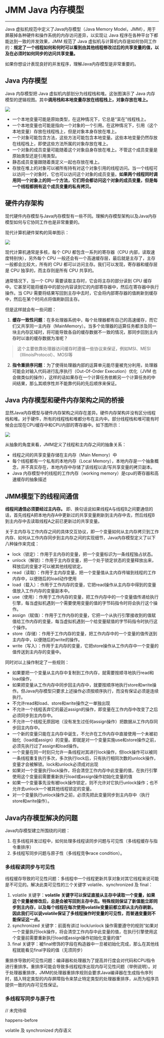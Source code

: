
# JMM Java 内存模型
---


Java 虚拟机规范中定义了Java内存模型（Java Memory Model，JMM），用于屏蔽掉各种硬件和操作系统的内存访问差异，以实现让 Java 程序在各种平台下都能达到一致的并发效果，JMM 规范了 Java 虚拟机与计算机内存是如何协同工作的：**规定了一个线程如何和何时可以看到由其他线程修改过后的共享变量的值，以及在必须时如何同步的访问共享变量。**

如果你想设计表现良好的并发程序，理解Java内存模型是非常重要的。

## Java 内存模型

Java 内存模型把 Java 虚拟机内部划分为线程栈和堆。这张图演示了 Java 内存模型的逻辑视图。其中**调用栈和本地变量存放在线程栈上，对象存放在堆上。**

![](https://jverson.oss-cn-beijing.aliyuncs.com/e3247e9d10431181b125c24427c92ab7.jpg)

- 一个本地变量可能是原始类型，在这种情况下，它总是“呆在”线程栈上。
- 一个本地变量也可能是指向一个对象的一个引用。在这种情况下，引用（这个本地变量）存放在线程栈上，但是对象本身存放在堆上。
- 一个对象可能包含方法，这些方法可能包含本地变量。这些本地变量仍然存放在线程栈上，即使这些方法所属的对象存放在堆上。
- 一个对象的成员变量可能随着这个对象自身存放在堆上。不管这个成员变量是原始类型还是引用类型。
- 静态成员变量跟随着类定义一起也存放在堆上。
- 存放在堆上的对象可以被所有持有对这个对象引用的线程访问。当一个线程可以访问一个对象时，它也可以访问这个对象的成员变量。**如果两个线程同时调用同一个对象上的同一个方法，它们将会都访问这个对象的成员变量，但是每一个线程都拥有这个成员变量的私有拷贝。**

## 硬件内存架构

现代硬件内存模型与Java内存模型有一些不同。理解内存模型架构以及Java内存模型如何与它协同工作也是非常重要的。

现代计算机硬件架构的简单图示：

![](https://jverson.oss-cn-beijing.aliyuncs.com/9a98dddf0bf2e9e8b416479d4ed7e0e7.jpg)

现代计算机通常是多核，每个 CPU 都包含一系列的寄存器（CPU 内部，读取速度特别快），另外每个 CPU 一般还会有一个高速缓存层，最后就是主存了，主存一般都会比较大，所有的 CPU 都可以访问主存。我们可以发现，寄存器和缓存层是 CPU 独享的，而主存则是所有 CPU 共享的。

通常情况下，当一个 CPU 需要读取主存时，它会将主存的部分读到 CPU 缓存中。它甚至可能将缓存中的部分内容读到它的内部寄存器中，然后在寄存器中执行操作。当 CPU 需要将结果写回到主存中去时，它会将内部寄存器的值刷新到缓存中，然后在某个时间点将值刷新回主存。

但是这样就会有一些问题：

1. **缓存一致性问题**：在多处理器系统中，每个处理器都有自己的高速缓存，而它们又共享同一主内存（MainMemory）。当多个处理器的运算任务都涉及同一块主内存区域时，将可能导致各自的缓存数据不一致的情况，那同步回到主内存时以谁的缓存数据为准呢？

> 这个主要依靠处理器访问缓存时遵循一些协议来保证，例如MSI、MESI（IllinoisProtocol）、MOSI等

2. **指令重排序问题**：为了使得处理器内部的运算单元能尽量被充分利用，处理器可能会对输入代码进行乱序执行（Out-Of-Order Execution）优化（JVM 也会做类似的操作），这样的话如果存在一个计算任务依赖另一个计算任务的中间结果，那么其顺序性并不能靠代码的先后顺序来保证。

> 

## Java 内存模型和硬件内存架构之间的桥接

显然Java内存模型与硬件内存架构之间存在差异。硬件内存架构并没有区分线程栈和堆。对于硬件，所有的线程栈和堆都分布在主内中。部分线程栈和堆可能有时候会出现在CPU缓存中和CPU内部的寄存器中。如下图所示：

![](https://jverson.oss-cn-beijing.aliyuncs.com/564d2156da0b8a7ff6c90e01c21b2729.jpg)

从抽象的角度来看，JMM定义了线程和主内存之间的抽象关系：

- 线程之间的共享变量存储在主内存（Main Memory）中
- 每个线程都有一个私有的本地内存（Local Memory），本地内存是一个抽象概念，并不真实存在，本地内存中存储了该线程以读/写共享变量的拷贝副本。
- Java 内存模型中的线程的工作内存（working memory）是cpu的寄存器和高速缓存的抽象描述

## JMM模型下的线程间通信

**线程间通信必须要经过主内存。** 即、换句话说如果线程A与线程B之间要通信的话，首先线程A把本地内存A中更新过的共享变量刷新到主内存中去，然后线程B到主内存中去读取线程A之前已更新过的共享变量。

关于主内存与工作内存之间的具体交互协议，即一个变量如何从主内存拷贝到工作内存、如何从工作内存同步到主内存之间的实现细节，Java内存模型定义了以下八种操作来完成：

- lock（锁定）：作用于主内存的变量，把一个变量标识为一条线程独占状态。
- unlock（解锁）：作用于主内存变量，把一个处于锁定状态的变量释放出来，释放后的变量才可以被其他线程锁定。
- read（读取）：作用于主内存变量，把一个变量值从主内存传输到线程的工作内存中，以便随后的load动作使用
- load（载入）：作用于工作内存的变量，它把read操作从主内存中得到的变量值放入工作内存的变量副本中。
- use（使用）：作用于工作内存的变量，把工作内存中的一个变量值传递给执行引擎，每当虚拟机遇到一个需要使用变量的值的字节码指令时将会执行这个操作。
- assign（赋值）：作用于工作内存的变量，它把一个从执行引擎接收到的值赋值给工作内存的变量，每当虚拟机遇到一个给变量赋值的字节码指令时执行这个操作。
- store（存储）：作用于工作内存的变量，把工作内存中的一个变量的值传送到主内存中，以便随后的write的操作。
- write（写入）：作用于主内存的变量，它把store操作从工作内存中一个变量的值传送到主内存的变量中。

同时对以上操作制定了一些规则：

- 如果要把一个变量从主内存中复制到工作内存，就需要按顺寻地执行read和load操作， 
- 如果把变量从工作内存中同步回主内存中，就要按顺序地执行store和write操作。但Java内存模型只要求上述操作必须按顺序执行，而没有保证必须是连续执行。
- 不允许read和load、store和write操作之一单独出现
- 不允许一个线程丢弃它的最近assign的操作，即变量在工作内存中改变了之后必须同步到主内存中。
- 不允许一个线程无原因地（没有发生过任何assign操作）把数据从工作内存同步回主内存中。
- 一个新的变量只能在主内存中诞生，不允许在工作内存中直接使用一个未被初始化（load或assign）的变量。即就是对一个变量实施use和store操作之前，必须先执行过了assign和load操作。
- 一个变量在同一时刻只允许一条线程对其进行lock操作，但lock操作可以被同一条线程重复执行多次，多次执行lock后，只有执行相同次数的unlock操作，变量才会被解锁。lock和unlock必须成对出现
- 如果对一个变量执行lock操作，将会清空工作内存中此变量的值，在执行引擎使用这个变量前需要重新执行load或assign操作初始化变量的值
- 如果一个变量事先没有被lock操作锁定，则不允许对它执行unlock操作；也不允许去unlock一个被其他线程锁定的变量。
- 对一个变量执行unlock操作之前，必须先把此变量同步到主内存中（执行store和write操作）。

## Java内存模型解决的问题

Java内存模型建立所围绕的问题：

1. 在多线程并发过程中，如何处理多线程读同步问题与可见性（多线程缓存与指令重排序）
2. 多线程写同步问题与原子性（多线程竞争race condition）。

### 多线程读同步与可见性

线程缓存导致的可见性问题：多线程中一个线程更新共享对象对其它线程来说可能是不可见的。解决此类可见性的三个关键字 volatile、synchronized 及 final：

1. volatile 关键字：**volatile 关键字可以保证直接从主存中读取一个变量，如果这个变量被修改后，总是会被写回到主存中去。特殊规则保证了新值能立即同步到主内存，以及每个线程在每次使用volatile变量前都立即从主内存刷新。因此我们可以说volatile保证了多线程操作时变量的可见性，而普通变量则不能保证这一点。**
2. synchronized 关键字：前面有讲过 lock/unlock 操作需要遵守的规则“如果对一个变量执行lock操作，将会清空工作内存中此变量的值，在执行引擎使用这个变量前需要重新执行load或assign操作初始化变量的值”
3. final 关键字：被final修饰的字段在构造器中一旦被初始化完成，那么在其他线程就能看见final字段的值（无须同步）


重排序导致的可见性问题：编译器和处理器为了提高并行度会对代码和CPU指令进行重排序。重排序可能会导致多线程程序出现内存可见性问题（举例说明）。对于处理器重排序，JMM的处理器重排序规则会要求Java编译器在生成指令序列时，插入特定类型的内存屏障指令来禁止特定类型的处理器重排序，从而为程序员提供一致的内存可见性保证。

### 多线程写同步与原子性



// 未完待续

happens-before

volatile 及 synchronized 内存语义


